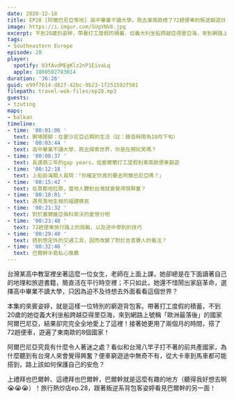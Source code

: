 ```yaml
---
date: 2020-12-18
title: EP28 [阿爾巴尼亞等地] 高中畢業不讀大學，跑去東南歐搭了72趟便車的叛逆窮遊日子 ft. 邊境獨白 葉姿婷
image: https://i.imgur.com/SUgVNV6.jpg
excerpt: 不到20歲的姿婷，帶著打工度假的積蓄，從義大利坐船跨越亞得里亞海，來到網路上號稱「歐洲最落後」的國家阿爾巴尼亞，結果卻完完全全地愛上了這裡！接著她更搭了72趟便車，遊遍了東南歐的8個國家！東南歐究竟有著什麼難以抗拒的魅力？便車旅行有什麼小技巧？聽聽叛逆系背包客姿婷怎麼說吧！
tags:
- Southeastern Europe
episode: 28
player:
  spotify: 03fAvdMEgKlz2nP1EivaLq
  apple: 1000502783014
duration: '36:26'
guid: e99f7614-d82f-42bc-9b23-1f251592f501
filepath: travel-wok-files/ep28.mp3
guests:
- tzuting
maps:
- balkan
timeline:
- time: '00:01:06 '
  text: 開場閒聊：在愛沙尼亞近期的生活（註：錄音時間為10月下旬）
- time: '00:03:44 '
  text: 高中畢業不讀大學，跑去探索世界，你是在開玩笑嗎？
- time: '00:08:37 '
  text: 長達兩三年的gap years，從愛爾蘭打工度假到東南歐便車窮遊
- time: '00:12:18 '
  text: 上船前海關人員問：「你確定你真的要去阿爾巴尼亞嗎？」
- time: '00:15:42 '
  text: 在首都地拉那，當地人聽到台灣就會覺得很興奮？
- time: '00:18:01 '
  text: 遇見落地生根的福建移民
- time: '00:21:32 '
  text: 對於塞爾維亞與科索沃的愛恨分明
- time: '00:23:48 '
  text: 72趟便車旅行路上的挑戰，以及途中學到的技巧
- time: '00:29:40 '
  text: 搭到想定外的交通工具，因而改變了對於吉普賽人的看法？
- time: '00:32:46 '
  text: 巴爾幹半島私心推薦
---
```


台灣某高中教室裡坐著這麼一位女生，老師在上面上課，她卻總是在下面讀著自己的地理和旅遊書籍，簡直活在平行時空裡；不只如此，她還不惜鬧出家庭革命，選擇高中畢業不讀大學，只因為迫不及待想去外面看看這個世界？

本集的來賓姿婷，就是這樣一位特別的窮遊背包客。帶著打工度假的積蓄，不到20歲的她從義大利坐船跨越亞得里亞海，來到網路上號稱「歐洲最落後」的國家阿爾巴尼亞，結果卻完完全全地愛上了這裡！接著她更用了兩個月的時間，搭了72趟便車，遊遍了東南歐的8個國家！

阿爾巴尼亞究竟有什麼令人著迷之處？看似和台灣八竿子打不著的前共產國家，為什麼聽到有台灣人來會覺得興奮？便車窮遊途中無奇不有，從大卡車到馬車都可能搭到，路上該如何保護自己的安危？

上禮拜也巴爾幹、這禮拜也巴爾幹，巴爾幹就是這麼有趣的地方（聽得我好想去啊😭😭😭）！旅行熱炒店ep.28，跟著叛逆系背包客姿婷看見巴爾幹的另一面！



